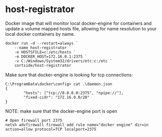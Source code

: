 # host-registrator

Docker image that will monitor local docker-engine for containers and update a volume mapped hosts file, allowing for name resolution to your local docker containers by name.

```
docker run -d --restart=always `
	--name host-registrator `
	-e HOSTSFILE=c:/etc/hosts `
	-e DOCKER_HOST=172.16.0.1:2375 `
	-v C:/Windows/System32/drivers/etc:c:/etc `
	cortside/host-registrator
```

Make sure that docker-engine is looking for tcp connections:
```
C:\ProgramData\docker\config> cat .\daemon.json
{
        "hosts": ["tcp://0.0.0.0:2375", "npipe://"],
        "fixed-cidr": "172.16.0.0/20"
}
```

NOTE: make sure that the docker-engine port is open
```
# Open firewall port 2375
netsh advfirewall firewall add rule name="docker engine" dir=in action=allow protocol=TCP localport=2375
```

